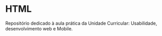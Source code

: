 # HTML

Repositório dedicado à aula prática da Unidade Curricular: Usabilidade, desenvolvimento web e Mobile.
